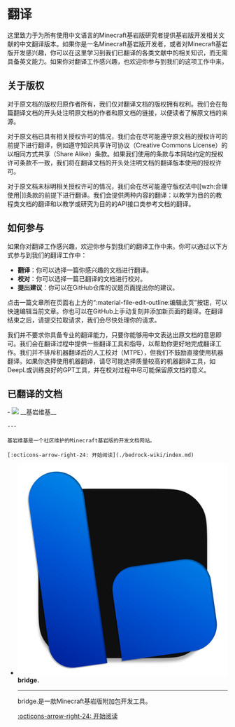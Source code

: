 # 翻译

这里致力于为所有使用中文语言的Minecraft基岩版研究者提供基岩版开发相关文献的中文翻译版本。如果你是一名Minecraft基岩版开发者，或者对Minecraft基岩版开发感兴趣，你可以在这里学习到我们已翻译的各类文献中的相关知识，而无需具备英文能力。如果你对翻译工作感兴趣，也欢迎你参与到我们的这项工作中来。

## 关于版权

对于原文档的版权归原作者所有，我们仅对翻译文档的版权拥有权利。我们会在每篇翻译文档的开头处注明原文档的作者和原文档的链接，以便读者了解原文档的来源。

对于原文档已具有相关授权许可的情况，我们会在尽可能遵守原文档的授权许可的前提下进行翻译，例如遵守知识共享许可协议（Creative Commons License）的以相同方式共享（Share Alike）条款。如果我们使用的条款与本网站约定的授权许可条款不一致，我们将在翻译文档的开头处注明文档的翻译版本使用的授权许可。

对于原文档未标明相关授权许可的情况，我们会在尽可能遵守版权法中[[wzh:合理使用|]]条款的前提下进行翻译。我们会提供两种内容的翻译：以教学为目的的教程类文档的翻译和以教学或研究为目的的API接口类参考文档的翻译。

## 如何参与

如果你对翻译工作感兴趣，欢迎你参与到我们的翻译工作中来。你可以通过以下方式参与到我们的翻译工作中：

- **翻译**：你可以选择一篇你感兴趣的文档进行翻译。
- **校对**：你可以选择一篇已翻译的文档进行校对。
- **提出建议**：你可以在GitHub仓库的议题页面提出你的建议。

点击一篇文章所在页面右上方的“:material-file-edit-outline:编辑此页”按钮，可以快速编辑当前文章。你也可以在GitHub上手动复刻并添加新页面的翻译。在翻译结束之后，请提交拉取请求，我们会尽快处理你的请求。

我们并不要求你具备专业的翻译能力，只要你能够用中文表达出原文档的意思即可。我们会在翻译过程中提供一些翻译工具和指导，以帮助你更好地完成翻译工作。我们并不排斥机器翻译后的人工校对（MTPE），但我们不鼓励直接使用机器翻译。如果你选择使用机器翻译，请尽可能选择质量较高的机器翻译工具，如DeepL或训练良好的GPT工具，并在校对过程中尽可能保留原文档的意义。

## 已翻译的文档

<div class="grid cards" markdown>
-   <span class="twemoji lg middle"><img src="../assets/images/brands/bedrock-wiki.ico" width="24" height="24" style="width: var(--md-icon-size); height: auto;"></span> __基岩维基__

    ---

    基岩维基是一个社区维护的Minecraft基岩版的开发文档网站。

    [:octicons-arrow-right-24: 开始阅读](./bedrock-wiki/index.md)

-   <span class="twemoji lg middle"><img src="../assets/images/brands/bridge.svg" width="24" height="24" style="width: var(--md-icon-size); height: auto;"></span> __bridge.__

    ---

    bridge.是一款Minecraft基岩版附加包开发工具。

    [:octicons-arrow-right-24: 开始阅读](./bridge/index.md)
</div>

